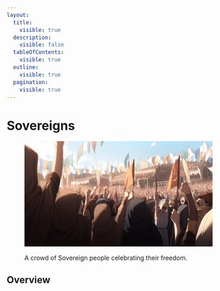 ```yaml
---
layout:
  title:
    visible: true
  description:
    visible: false
  tableOfContents:
    visible: true
  outline:
    visible: true
  pagination:
    visible: true
---
```


# Sovereigns

<figure><img src="../../../.gitbook/assets/67 (1).png" alt=""><figcaption><p>A crowd of Sovereign people celebrating their freedom.</p></figcaption></figure>

## Overview
